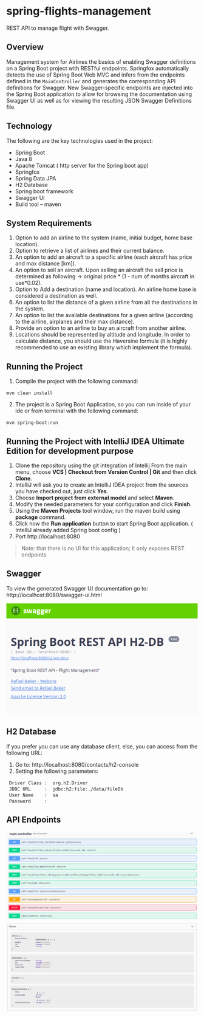 # spring-flights-management
REST API to manage flight with Swagger.

Overview
---
Management system for Airlines the basics of enabling Swagger definitions on a Spring Boot project with RESTful endpoints. Springfox automatically detects the use of Spring Boot Web MVC and infers from the endpoints defined in the ```MainController``` and generates the corresponding API definitions for Swagger. New Swagger-specific endpoints are injected into the Spring Boot application to allow for browsing the documentation using Swagger UI as well as for viewing the resulting JSON Swagger Definitions file.


Technology
---
The following are the key technologies used in the project:

- Spring Boot
- Java 8
- Apache Tomcat ( http server for the Spring boot app)
- Springfox
- Spring Data JPA
- H2 Database
- Spring boot framework
- Swagger UI
- Build tool – maven


System Requirements
----
1. Option to add an airline to the system (name, initial budget, home base location).
2. Option to retrieve a list of airlines and their current balance.
3. An option to add an aircraft to a specific airline (each aircraft has price and max distance
[km]).
4. An option to sell an aircraft. Upon selling an aircraft the sell price is determined as following
→ original price * (1 - num of months aircraft in use*0.02).
5. Option to Add a destination (name and location). An airline home base is considered a destination as
well.
6. An option to list the distance of a given airline from all the destinations in the system.
7. An option to list the available destinations for a given airline (according to the airline,
airplanes and their max distance).
8. Provide an option to an airline to buy an aircraft from another airline.
9. Locations should be represented by altitude and longitude. In order to calculate distance,
you should use the Haversine formula (it is highly recommended to use an existing library
which implement the formula).

Running the Project
---

1. Compile the project with the following command:
```
mvn clean install
```
2. The project is a Spring Boot Application, so you can run inside of your ide or from terminal with the following command:
```
mvn spring-boot:run
```

Running the Project with IntelliJ IDEA Ultimate Edition for development purpose
---

1. Clone the repository using the git integration of Intellij From the main menu, choose **VCS | Checkout from Version Control | Git** and then click **Clone**.
2. IntelliJ will ask you to create an IntelliJ IDEA project from the sources you have checked out, just click **Yes**.
3. Choose **Import project from external model** and select **Maven**.
4. Modify the needed parameters for your configuration and click **Finish**.
5. Using the **Maven Projects** tool window, run the maven build using **package** command.
6. Click now the **Run application** button to start Spring Boot application. ( IntelliJ already added Spring boot config )
7. Port http://localhost:8080
> Note: that there is no UI for this application; it only exposes REST endpoints

Swagger
---
To view the generated Swagger UI documentation go to: http://localhost:8080/swagger-ui.html

![alt text](https://github.com/RefaelBeker7/spring-flights-management/blob/master/Swagger.png)


H2 Database
---
If you prefer you can use any database client, else, you can access from the following URL:
1. Go to: http://localhost:8080/contacts/h2-console
2. Setting the following parameters:
```
 Driver Class :  org.h2.Driver
 JDBC URL     :  jdbc:h2:file:./data/fileDb
 User Name    :  sa
 Password     : 
```
API Endpoints
---
![alt text](https://github.com/RefaelBeker7/spring-flights-management/blob/master/controller.png)
![alt text](https://github.com/RefaelBeker7/spring-flights-management/blob/master/models.png)
